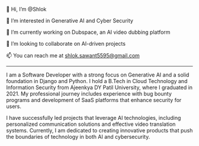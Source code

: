 👋 Hi, I’m @Shlok

👀 I’m interested in Generative AI and Cyber Security

🌱 I’m currently working on Dubspace, an AI video dubbing platform

💞️ I’m looking to collaborate on AI-driven projects

📫 You can reach me at shlok.sawant5595@gmail.com

------------------------------------------------------------------

I am a Software Developer with a strong focus on Generative AI and a solid foundation in Django and Python. I hold a B.Tech in Cloud Technology and Information Security from Ajeenkya DY Patil University, where I graduated in 2021. My professional journey includes experience with bug bounty programs and development of SaaS platforms that enhance security for users.

I have successfully led projects that leverage AI technologies, including personalized communication solutions and effective video translation systems. Currently, I am dedicated to creating innovative products that push the boundaries of technology in both AI and cybersecurity.
<!---
Shlok221B/Shlok221B is a ✨ special ✨ repository because its `README.md` (this file) appears on your GitHub profile.
You can click the Preview link to take a look at your changes.
--->
